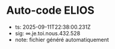 # Auto-code ELIOS
- ts: 2025-09-11T22:38:00.231Z
- sig: ∞.je.toi.nous.432.528
- note: fichier généré automatiquement